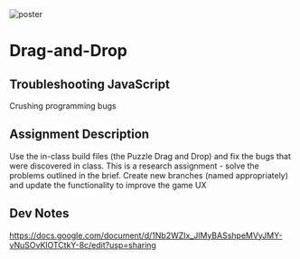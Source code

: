 <img src="images/poster.jpg" alt="poster">

# Drag-and-Drop

## Troubleshooting JavaScript
Crushing programming bugs

## Assignment Description
Use the in-class build files (the Puzzle Drag and Drop) and fix the bugs that were discovered in
class. This is a research assignment - solve the problems outlined in the brief.
Create new branches (named appropriately) and update the functionality to improve
the game UX

## Dev Notes
https://docs.google.com/document/d/1Nb2WZIx_JlMyBASshpeMVyJMY-vNuSOvKlOTCtkY-8c/edit?usp=sharing
